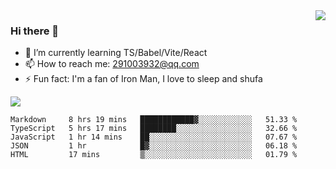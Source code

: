 <img align='right' src='https://github-readme-stats.vercel.app/api?username=niaogege&show_icons=true&theme=radical'/>

### Hi there 👋

- 🌱 I’m currently learning TS/Babel/Vite/React
- 📫 How to reach me: 291003932@qq.com
- ⚡ Fun fact:  I'm a fan of Iron Man, I love to sleep and shufa

![](https://github-readme-stats.vercel.app/api/top-langs/?username=niaogege&layout=compact)

<!--START_SECTION:waka-->
```text
Markdown     8 hrs 19 mins   ████████████▓░░░░░░░░░░░░   51.33 % 
TypeScript   5 hrs 17 mins   ████████░░░░░░░░░░░░░░░░░   32.66 % 
JavaScript   1 hr 14 mins    ██░░░░░░░░░░░░░░░░░░░░░░░   07.67 % 
JSON         1 hr            █▓░░░░░░░░░░░░░░░░░░░░░░░   06.18 % 
HTML         17 mins         ▒░░░░░░░░░░░░░░░░░░░░░░░░   01.79 % 
```
<!--END_SECTION:waka-->
